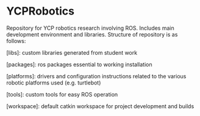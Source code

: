 # YCPRobotics
Repository for YCP robotics research involving ROS. Includes main development environment and libraries. Structure of repository is as follows:

[libs]: custom libraries generated from student work

[packages]: ros packages essential to working installation

[platforms]: drivers and configuration instructions related to the various robotic platforms used (e.g. turtlebot)

[tools]: custom tools for easy ROS operation

[workspace]: default catkin workspace for project development and builds


